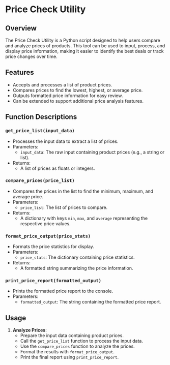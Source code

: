 # Price Check Utility

## Overview

The Price Check Utility is a Python script designed to help users compare and analyze prices of products. This tool can be used to input, process, and display price information, making it easier to identify the best deals or track price changes over time.

## Features

- Accepts and processes a list of product prices.
- Compares prices to find the lowest, highest, or average price.
- Outputs formatted price information for easy review.
- Can be extended to support additional price analysis features.

## Function Descriptions

### `get_price_list(input_data)`

- Processes the input data to extract a list of prices.
- Parameters:
  - `input_data`: The raw input containing product prices (e.g., a string or list).
- Returns:
  - A list of prices as floats or integers.

### `compare_prices(price_list)`

- Compares the prices in the list to find the minimum, maximum, and average price.
- Parameters:
  - `price_list`: The list of prices to compare.
- Returns:
  - A dictionary with keys `min`, `max`, and `average` representing the respective price values.

### `format_price_output(price_stats)`

- Formats the price statistics for display.
- Parameters:
  - `price_stats`: The dictionary containing price statistics.
- Returns:
  - A formatted string summarizing the price information.

### `print_price_report(formatted_output)`

- Prints the formatted price report to the console.
- Parameters:
  - `formatted_output`: The string containing the formatted price report.

## Usage

1. **Analyze Prices**:
   - Prepare the input data containing product prices.
   - Call the `get_price_list` function to process the input data.
   - Use the `compare_prices` function to analyze the prices.
   - Format the results with `format_price_output`.
   - Print the final report using `print_price_report`.
